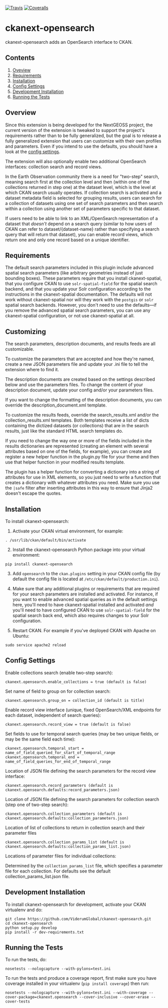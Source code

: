 [![Travis](https://travis-ci.org/NextGeoss/ckanext-opensearch.svg?branch=master)](https://travis-ci.org/NextGeoss/ckanext-opensearch)
[![Coveralls](https://coveralls.io/repos/NextGeoss/ckanext-opensearch/badge.svg)](https://coveralls.io/r/NextGeoss/ckanext-opensearch)

# ckanext-opensearch

ckanext-opensearch adds an OpenSearch interface to CKAN. 

## Contents

1. [Oveview](#overview)
2. [Requirements](#requirements)
3. [Installation](#installation)
4. [Config Settings](#config-settings)
5. [Development Installation](#development-installation)
6. [Running the Tests](#running-the-tests)


## <a name="overview"></a>Overview
Since this extension is being developed for the NextGEOSS project, the current version of the extension is tweaked to support the project's requirements rather than to be fully generalized, but the goal is to release a fully generalized extension that users can customize with their own profiles and parameters. Even if you intend to use the defaults, you should have a look at the [config settings](#config-settings).

The extension will also optionally enable two additional OpenSearch interfaces: collection search and record views.

In the Earth Observation community there is a need for "two-step" search, meaning search first at the collection level and then (within one of the collections returned in step one) at the dataset level, which is the level at which CKAN search usually operates. If collection search is activated and a dataset metadata field is selected for grouping results, users can search for a collection of datasets using one set of search parameters and then search within a collection using another set of parameters specific to that dataset.

If users need to be able to link to an XML/OpenSearch representation of a dataset that _doesn't_ depend on a search query (similar to how users of CKAN can refer to dataset/{dataset-name} rather than specifying a search query that will return that dataset), you can enable record views, which return one and only one record based on a unique identifier.

## <a name="requirements"></a>Requirements

The default search parameters included in this plugin include advanced spatial search parameters (like arbitrary geometries instead of just bounding boxes). These parameters require that you install ckanext-spatial, that you configure CKAN to use `solr-spatial-field` for the spatial search backend, and that you update your Solr configuration according to the instructions in the ckanext-spatial documentation. The defaults will not work without ckanext-spatial nor will they work with the `postgis` or `solr` spatial search backends. However, you don't need to use the defaults—if you remove the advanced spatial search parameters, you can use any ckanext-spatial configuration, or not use ckanext-spatial at all.

## <a name="customizing"></a>Customizing

The search parameters, description documents, and results feeds are all customizable.

To customize the parameters that are accepted and how they're named, create a new JSON parameters file and update your .ini file to tell the extension where to find it.

The description documents are created based on the settings described below and use the parameters files. To change the content of your description document, update your config and/or your parameters files.

If you want to change the formatting of the description documents, you can override the description_document.xml template.

To customize the results feeds, override the search_results.xml and/or the collection_results.xml templates. Both templates receive a list of dicts containing the dictized datasets (or collections) that are in the search results, just like the standard HTML search templates do.

If you need to change the way one or more of the fields included in the results dictionaries are represented (creating an element with several attributes based on one of the fields, for example), you can create and register a new helper function in the plugin.py file for your theme and then use that helper function in your modified results template.

The plugin has a helper function for converting a dictionary into a string of attributes for use in XML elements, so you just need to write a function that creates a dictionary with whatever attributes you need. Make sure you use the `|safe` filter after inserting attributes in this way to ensure that Jinja2 doesn't escape the quotes.

## <a name="installation"></a>Installation

To install ckanext-opensearch:

1. Activate your CKAN virtual environment, for example:

```
. /usr/lib/ckan/default/bin/activate
```

2. Install the ckanext-opensearch Python package into your virtual environment:

```
pip install ckanext-opensearch
```

3. Add `opensearch` to the `ckan.plugins` setting in your CKAN config file (by default the config file is located at `/etc/ckan/default/production.ini`).

4. Make sure that any additional plugins or requirements that are required for your search parameters are installed and activated. For instance, if you want to enable advanced spatial queries as in the default settings here, you'll need to have ckanext-spatial installed and activated _and_ you'll need to have configured CKAN to use `solr-spatial-field` for the spatial search back end, which also requires changes to your Solr configuration.

5. Restart CKAN. For example if you've deployed CKAN with Apache on Ubuntu:

```
sudo service apache2 reload
```

## <a name="config-settings"></a>Config Settings

Enable collections search (enable two-step search):
```
ckanext.opensearch.enable_collections = true (default is false)
```

Set name of field to group on for collection search:
```
ckanext.opensearch.group_on = collection_id (default is title)
```

Enable record view interface (unique, fixed OpenSearch/XML endpoints for each dataset, independent of search queries):
```
ckanext.opensearch.record_view = true (default is false)
```

Set fields to use for temporal search queries (may be two unique fields, or may be the same field each time):
```
ckanext.opensearch.temporal_start = name_of_field_queried_for_start_of_temporal_range
ckanext.opensearch.temporal_end = name_of_field_queries_for_end_of_temporal_range
```

Location of JSON file defining the search parameters for the record view interface:
```
ckanext.opensearch.record_parameters (default is ckanext.opensearch.defaults:record_parameters.json)
```

Location of JSON file defining the search parameters for collection search (step one of two-step search):
```
ckanext.opensearch.collection_parameters (default is ckanext.opensearch.defaults:collection_parameters.json)
```

Location of list of collections to return in collection search and their parameter files
```
ckanext.opensearch.collection_params_list (default is ckanext.opensearch.defaults:collection_params_list.json)
```

Locations of parameter files for individual collections:

Determined by the `collection_params_list` file, which specifies a parameter file for each collection. For defaults see the default collection_params_list.json file.

## <a name="development-installation"></a>Development Installation

To install ckanext-opensearch for development, activate your CKAN virtualenv and
do:

```
git clone https://github.com/ViderumGlobal/ckanext-opensearch.git
cd ckanext-opensearch
python setup.py develop
pip install -r dev-requirements.txt
```

## <a name="running-the-tests"></a>Running the Tests

To run the tests, do:

```
nosetests --nologcapture --with-pylons=test.ini
```

To run the tests and produce a coverage report, first make sure you have
coverage installed in your virtualenv (`pip install coverage`) then run:

```
nosetests --nologcapture --with-pylons=test.ini --with-coverage --cover-package=ckanext.opensearch --cover-inclusive --cover-erase --cover-tests
```